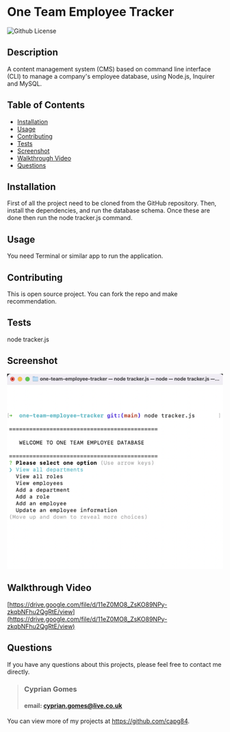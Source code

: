# One Team Employee Tracker

![Github License](https://img.shields.io/badge/licence-no%20licence%20required-yellow)

## Description

A content management system (CMS) based on command line interface (CLI) to manage a company's employee database, using Node.js, Inquirer and MySQL.

## Table of Contents

- [Installation](#installation)
- [Usage](#usage)
- [Contributing](#contributing)
- [Tests](#tests)
- [Screenshot](#screenshot)
- [Walkthrough Video](#walkthrough)
- [Questions](#questions)

## Installation

First of all the project need to be cloned from the GitHub repository. Then, install the dependencies, and run the database schema. Once these are done then run the node tracker.js command.

## Usage

You need Terminal or similar app to run the application.

## Contributing

This is open source project. You can fork the repo and make recommendation.

## Tests

node tracker.js

## Screenshot

![Screenshot](./Assets/Images/Screenshot%202022-10-17%20at%2021.46.23.png)

## Walkthrough Video

[https://drive.google.com/file/d/11eZ0MO8_ZsKO89NPy-zkqbNFhu2QgRtE/view](https://drive.google.com/file/d/11eZ0MO8_ZsKO89NPy-zkqbNFhu2QgRtE/view)

## Questions

If you have any questions about this projects, please feel free to contact me directly.

> ### Cyprian Gomes
>
> #### email: cyprian.gomes@live.co.uk

You can view more of my projects at https://github.com/capg84.

